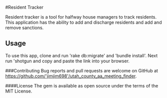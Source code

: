 #Resident Tracker

Resident tracker is a tool for halfway house managers to track residents. This application has the ability to  add and discharge residents and add and remove sanctions.

## Usage

To use this app, clone and run 'rake db:migrate' and 'bundle install'. Next run 'shotgun and copy and paste the link into your browser.


###Contributing
Bug reports and pull requests are welcome on GitHub at https://github.com/'jimjim698'/utah_county_aa_meeting_finder.

####License
The gem is available as open source under the terms of the MIT License.

